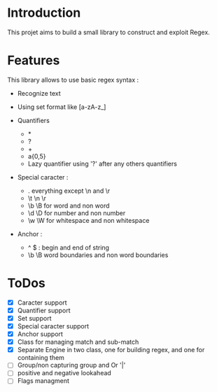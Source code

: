 # Introduction

This projet aims to build a small library to construct and exploit Regex.

# Features

This library allows to use basic regex syntax :

 - Recognize text
 - Using set format like [a-zA-z_]
 - Quantifiers
	- \*
	- ?
	- \+
	- a{0,5}
	- Lazy quantifier using '?' after any others quantifiers
- Special caracter :
	- . everything except \n and \r
	- \t \n \r
	- \b \B for word and non word
	- \d \D for number and non number
	- \w \W for whitespace and non whitespace

- Anchor :
	- ^ $ : begin and end of string
	- \b \B word boundaries and non word boundaries

# ToDos

- [x] Caracter support
- [x] Quantifier support
- [x] Set support
- [x] Special caracter support
- [x] Anchor support
- [x] Class for managing match and sub-match
- [x] Separate Engine in two class, one for building regex, and one for containing them
- [ ] Group/non capturing group and Or '|'
- [ ] positive and negative lookahead
- [ ] Flags managment